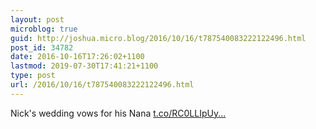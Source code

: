 ```yaml
---
layout: post
microblog: true
guid: http://joshua.micro.blog/2016/10/16/t787540083222122496.html
post_id: 34782
date: 2016-10-16T17:26:02+1100
lastmod: 2019-07-30T17:41:21+1100
type: post
url: /2016/10/16/t787540083222122496.html
---
```

Nick's wedding vows for his Nana [t.co/RC0LLIpUy...](https://t.co/RC0LLIpUyw)
